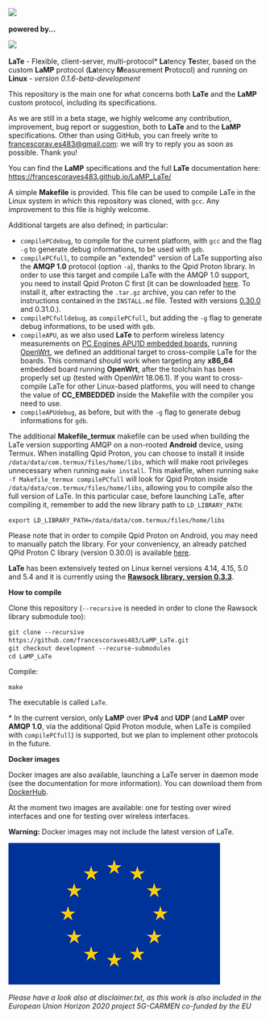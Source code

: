 ![](./docs/pics/LaTe_logo_beta_small.png)

**powered by...**

![](./docs/pics/LaMP_logo.png)

**LaTe** - Flexible, client-server, multi-protocol* **La**tency **Te**ster, based on the custom **LaMP** protocol (**La**tency **M**easurement **P**rotocol) and running on **Linux** - _version 0.1.6-beta-development_

This repository is the main one for what concerns both **LaTe** and the **LaMP** custom protocol, including its specifications.

As we are still in a beta stage, we highly welcome any contribution, improvement, bug report or suggestion, both to **LaTe** and to the **LaMP** specifications.
Other than using GitHub, you can freely write to <francescorav.es483@gmail.com>: we will try to reply you as soon as possible. Thank you!

You can find the **LaMP** specifications and the full **LaTe** documentation here: 
https://francescoraves483.github.io/LaMP_LaTe/

A simple **Makefile** is provided. This file can be used to compile LaTe in the Linux system in which this repository was cloned, with `gcc`. Any improvement to this file is highly welcome.

Additional targets are also defined; in particular:
- `compilePCdebug`, to compile for the current platform, with `gcc` and the flag `-g` to generate debug informations, to be used with `gdb`.
- `compilePCfull`, to compile an "extended" version of LaTe supporting also the **AMQP 1.0** protocol (option `-a`), thanks to the Qpid Proton library. In order to use this target and compile LaTe with the AMQP 1.0 support, you need to install Qpid Proton C first (it can be downloaded [here](https://qpid.apache.org/releases/qpid-proton-0.31.0/). To install it, after extracting the `.tar.gz` archive, you can refer to the instructions contained in the `INSTALL.md` file. Tested with versions [0.30.0](https://qpid.apache.org/releases/qpid-proton-0.30.0/) and 0.31.0.).
- `compilePCfulldebug`, as `compilePCfull`, but adding the `-g` flag to generate debug informations, to be used with `gdb`.
- `compileAPU`, as we also used **LaTe** to perform wireless latency measurements on [PC Engines APU1D embedded boards](https://pcengines.ch/apu1d.htm), running [OpenWrt](https://github.com/francescoraves483/OpenWrt-V2X), we defined an additional target to cross-compile LaTe for the boards. This command should work when targeting any **x86_64** embedded board running **OpenWrt**, after the toolchain has been properly set up (tested with OpenWrt 18.06.1). If you want to cross-compile LaTe for other Linux-based platforms, you will need to change the value of **CC_EMBEDDED** inside the Makefile with the compiler you need to use.
- `compileAPUdebug`, as before, but with the `-g` flag to generate debug informations for `gdb`.

The additional **Makefile_termux** makefile can be used when building the LaTe version supporting AMQP on a non-rooted **Android** device, using Termux.
When installing Qpid Proton, you can choose to install it inside `/data/data/com.termux/files/home/libs`, which will make root privileges unnecessary when running `make install`.
This makefile, when running `make -f Makefile_termux compilePCfull` will look for Qpid Proton inside `/data/data/com.termux/files/home/libs`, allowing you to compile also the full version of LaTe.
In this particular case, before launching LaTe, after compiling it, remember to add the new library path to `LD_LIBRARY_PATH`:
```
export LD_LIBRARY_PATH=/data/data/com.termux/files/home/libs
```

Please note that in order to compile Qpid Proton on Android, you may need to manually patch the library. For your conveniency, an already patched QPid Proton C library (version 0.30.0) is available [here](https://github.com/francescoraves483/qpid-proton).

**LaTe** has been extensively tested on Linux kernel versions 4.14, 4.15, 5.0 and 5.4 and it is currently using the [**Rawsock library, version 0.3.3**](https://github.com/francescoraves483/Rawsock_lib).

**How to compile**

Clone this repository (`--recursive` is needed in order to clone the Rawsock library submodule too):
```
git clone --recursive https://github.com/francescoraves483/LaMP_LaTe.git
git checkout development --recurse-submodules
cd LaMP_LaTe
```
Compile:
```
make
```

The executable is called `LaTe`.

\* In the current version, only **LaMP** over **IPv4** and **UDP** (and **LaMP** over **AMQP 1.0**, via the additional Qpid Proton module, when LaTe is compiled with `compilePCfull`) is supported, but we plan to implement other protocols in the future.

**Docker images**

Docker images are also available, launching a LaTe server in daemon mode (see the documentation for more information). You can download them from [DockerHub](https://hub.docker.com/u/francescoraves483).

At the moment two images are available: one for testing over wired interfaces and one for testing over wireless interfaces.

**Warning:** Docker images may not include the latest version of LaTe.


![](./docs/pics/EU_flag.jpg)

*Please have a look also at disclaimer.txt, as this work is also included in the European Union Horizon 2020 project 5G-CARMEN co-funded by the EU*